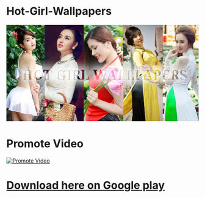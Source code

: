 # Hot-Girl-Wallpapers
![graphic](screenshot-feature.png)

# Promote Video
[![Promote Video](https://img.youtube.com/vi/pE_ea5Ojry4/0.jpg)](https://www.youtube.com/watch?v=pE_ea5Ojry4)

# [Download here on Google play](https://play.google.com/store/apps/details?id=show.hotgirlwallpapers)

